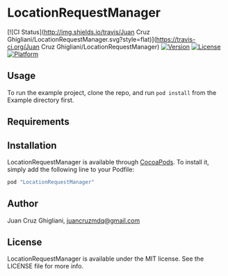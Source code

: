 # LocationRequestManager

[![CI Status](http://img.shields.io/travis/Juan Cruz Ghigliani/LocationRequestManager.svg?style=flat)](https://travis-ci.org/Juan Cruz Ghigliani/LocationRequestManager)
[![Version](https://img.shields.io/cocoapods/v/LocationRequestManager.svg?style=flat)](http://cocoapods.org/pods/LocationRequestManager)
[![License](https://img.shields.io/cocoapods/l/LocationRequestManager.svg?style=flat)](http://cocoapods.org/pods/LocationRequestManager)
[![Platform](https://img.shields.io/cocoapods/p/LocationRequestManager.svg?style=flat)](http://cocoapods.org/pods/LocationRequestManager)

## Usage

To run the example project, clone the repo, and run `pod install` from the Example directory first.

## Requirements

## Installation

LocationRequestManager is available through [CocoaPods](http://cocoapods.org). To install
it, simply add the following line to your Podfile:

```ruby
pod "LocationRequestManager"
```

## Author

Juan Cruz Ghigliani, juancruzmdq@gmail.com

## License

LocationRequestManager is available under the MIT license. See the LICENSE file for more info.
